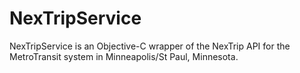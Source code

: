 # NexTripService

NexTripService is an Objective-C wrapper of the NexTrip API for the MetroTransit system in Minneapolis/St Paul, Minnesota.